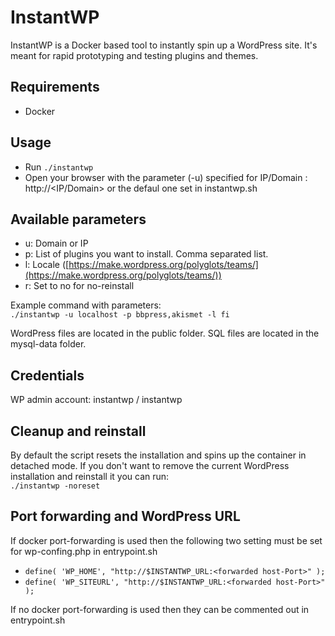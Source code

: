 # InstantWP

InstantWP is a Docker based tool to instantly spin up a WordPress site. It's meant for rapid prototyping and testing plugins and themes.

## Requirements

- Docker

## Usage

- Run `./instantwp`
- Open your browser with the parameter (-u) specified for IP/Domain : http://<IP/Domain> or the defaul one set in instantwp.sh

## Available parameters

- u: Domain or IP
- p: List of plugins you want to install. Comma separated list.
- l: Locale ([https://make.wordpress.org/polyglots/teams/](https://make.wordpress.org/polyglots/teams/))
- r: Set to no for no-reinstall

Example command with parameters:  
`./instantwp -u localhost -p bbpress,akismet -l fi`

WordPress files are located in the public folder. SQL files are located in the mysql-data folder.

## Credentials

WP admin account: instantwp / instantwp

## Cleanup and reinstall

By default the script resets the installation and spins up the container in detached mode.
If you don't want to remove the current WordPress installation and reinstall it you can run:  
`./instantwp -noreset`

## Port forwarding and WordPress URL

If docker port-forwarding is used then the following two setting must be set for wp-confing.php in entrypoint.sh

- `define( 'WP_HOME', "http://$INSTANTWP_URL:<forwarded host-Port>" );`
- `define( 'WP_SITEURL', "http://$INSTANTWP_URL:<forwarded host-Port>" );`

If no docker port-forwarding is used then they can be commented out in entrypoint.sh
